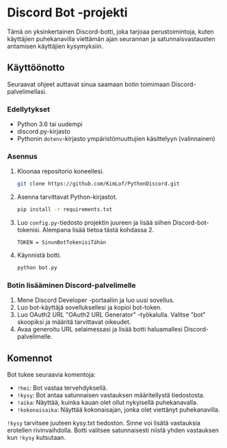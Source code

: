 # Discord Bot -projekti

Tämä on yksinkertainen Discord-botti, joka tarjoaa perustoimintoja, kuten käyttäjien puhekanavilla viettämän ajan seurannan ja satunnaisvastausten antamisen käyttäjien kysymyksiin.

## Käyttöönotto

Seuraavat ohjeet auttavat sinua saamaan botin toimimaan Discord-palvelimellasi.

### Edellytykset

- Python 3.6 tai uudempi
- discord.py-kirjasto
- Pythonin `dotenv`-kirjasto ympäristömuuttujien käsittelyyn (valinnainen)

### Asennus

1. Kloonaa repositorio koneellesi.
    ```bash
    git clone https://github.com/KimLof/PythonDiscord.git
    ```

2. Asenna tarvittavat Python-kirjastot.
    ```bash
    pip install -r requirements.txt
    ```

3. Luo `config.py`-tiedosto projektin juureen ja lisää siihen Discord-bot-tokenisi. Alempana lisää tietoa tästä kohdassa 2.
    ```plaintext
    TOKEN = SinunBotTokenisiTähän
    ```

4. Käynnistä botti.
    ```bash
    python bot.py
    ```

### Botin lisääminen Discord-palvelimelle

1. Mene Discord Developer -portaaliin ja luo uusi sovellus.
2. Luo bot-käyttäjä sovelluksellesi ja kopioi bot-token.
3. Luo OAuth2 URL "OAuth2 URL Generator" -työkalulla. Valitse "bot" skoopiksi ja määritä tarvittavat oikeudet.
4. Avaa generoitu URL selaimessasi ja lisää botti haluamallesi Discord-palvelimelle.

## Komennot

Bot tukee seuraavia komentoja:

- `!hei`: Bot vastaa tervehdyksellä.
- `!kysy`: Bot antaa satunnaisen vastauksen määritellystä tiedostosta.
- `!aika`: Näyttää, kuinka kauan olet ollut nykyisellä puhekanavalla.
- `!kokonaisaika`: Näyttää kokonaisajan, jonka olet viettänyt puhekanavilla.

`!kysy` tarvitsee juuteen kysy.txt tiedoston. Sinne voi lisätä vastauksia erotellen rivinvaihdolla. Botti valitsee satunnaisesti niistä yhden vastauksen kun `!kysy` kutsutaan.

